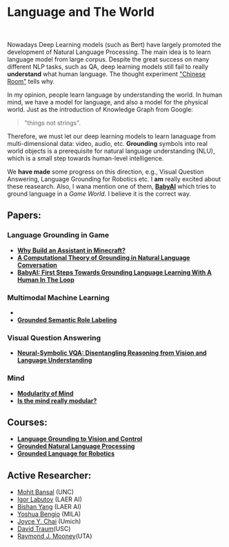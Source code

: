# Language and The World
<br>

Nowadays Deep Learning models (such as Bert) have largely promoted the development of Natural Language Processing. The main idea is to learn language model from large corpus. Despite the great success on many different NLP tasks, such as QA, deep learning models still fail to really **understand** what human language. The thought experiment ["Chinese Room"](https://en.wikipedia.org/wiki/Chinese_room) tells why.
<br>

In my opinion, people learn language by understanding the world. In human mind, we have a model for language, and also a model for the physical world. Just as the introduction of Knowledge Graph from Google:

>"things not strings".

Therefore, we must let our deep learning models to learn lanaguage from multi-dimensional data: video, audio, etc. **Grounding** symbols into real world objects is a prerequisite for natural language understanding (NLU), which is a small step towards human-level intelligence.

We **have made** some progress on this direction, e.g.,  Visual Question Answering, Language Grounding for Robotics etc. I **am** really excited about these reasearch.
Also, I wana mention one of them, [**BabyAI**](https://arxiv.org/pdf/1810.08272.pdf) which tries to ground language in a *Game World*. I believe it is the correct way.
<br>

## Papers:
### Language Grounding in Game
* [**Why Build an Assistant in Minecraft?**](https://research.fb.com/publications/why-build-an-assistant-in-minecraft/)
* [**A Computational Theory of Grounding in Natural Language Conversation**](https://apps.dtic.mil/dtic/tr/fulltext/u2/a289894.pdf)
* [**BabyAI: First Steps Towards Grounding Language Learning With A Human In The Loop**](https://arxiv.org/pdf/1810.08272.pdf)

### Multimodal Machine Learning 
* 
* [**Grounded Semantic Role Labeling**](https://www.aclweb.org/anthology/N16-1019.pdf)

### Visual Question Answering
* [**Neural-Symbolic VQA: Disentangling Reasoning from Vision and Language Understanding**]()

### Mind
* [**Modularity of Mind**](https://plato.stanford.edu/entries/modularity-mind/#WhatMentModu)
* [**Is the mind really modular?**](http://www.subcortex.com/PrinzModularity.pdf)

## Courses:
* [**Language Grounding to Vision and Control**](https://katefvision.github.io/LanguageGrounding/#readings)
* [**Grounded Natural Language Processing**](https://www.cs.utexas.edu/~mooney/gnlp/)
* [**Grounded Language for Robotics**](http://www.cs.unc.edu/~mbansal/teaching/robonlp-seminar-spring17.html) 


## Active Researcher:
* [Mohit Bansal](http://www.cs.unc.edu/~mbansal/prospective-students.html) (UNC)
* [Igor Labutov](https://igorlabutov.com) (LAER AI) 
* [Bishan Yang](http://www.cs.cmu.edu/~bishan/) (LAER AI)
* [Yoshua Bengio](https://mila.quebec/en/yoshua-bengio/) (MILA)
* [Joyce Y. Chai](http://www.cse.msu.edu/~jchai/) (Umich)
* [David Traum](http://people.ict.usc.edu/~traum/)(USC)
* [Raymond J. Mooney](https://www.cs.utexas.edu/users/mooney/)(UTA)





